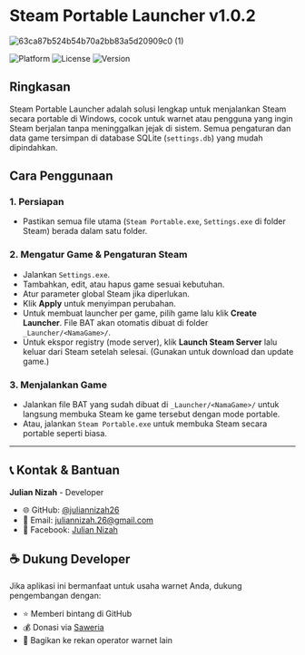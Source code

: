 # Steam Portable Launcher v1.0.2

![63ca87b524b54b70a2bb83a5d20909c0 (1)](https://github.com/user-attachments/assets/34c0f91d-5b88-4905-85c6-a5061184a3b6)

![Platform](https://img.shields.io/badge/Platform-Windows-blue)
![License](https://img.shields.io/badge/License-MIT-yellow)
![Version](https://img.shields.io/badge/Version-v1.0.2-brightgreen)

## Ringkasan
Steam Portable Launcher adalah solusi lengkap untuk menjalankan Steam secara portable di Windows, cocok untuk warnet atau pengguna yang ingin Steam berjalan tanpa meninggalkan jejak di sistem. Semua pengaturan dan data game tersimpan di database SQLite (`settings.db`) yang mudah dipindahkan.

## Cara Penggunaan

### 1. Persiapan
- Pastikan semua file utama (`Steam Portable.exe`, `Settings.exe` di folder Steam) berada dalam satu folder.

### 2. Mengatur Game & Pengaturan Steam
- Jalankan `Settings.exe`.
- Tambahkan, edit, atau hapus game sesuai kebutuhan.
- Atur parameter global Steam jika diperlukan.
- Klik **Apply** untuk menyimpan perubahan.
- Untuk membuat launcher per game, pilih game lalu klik **Create Launcher**. File BAT akan otomatis dibuat di folder `_Launcher/<NamaGame>/`.
- Untuk ekspor registry (mode server), klik **Launch Steam Server** lalu keluar dari Steam setelah selesai. (Gunakan untuk download dan update game.)

### 3. Menjalankan Game
- Jalankan file BAT yang sudah dibuat di `_Launcher/<NamaGame>/` untuk langsung membuka Steam ke game tersebut dengan mode portable.
- Atau, jalankan `Steam Portable.exe` untuk membuka Steam secara portable seperti biasa.

---

## 📞 Kontak & Bantuan

**Julian Nizah** - Developer
- 🌐 GitHub: [@juliannizah26](https://github.com/juliannizah26)
- 📧 Email: juliannizah.26@gmail.com
- 💬 Facebook: [Julian Nizah](https://facebook.com/juliannizahyt)

## ☕ Dukung Developer

Jika aplikasi ini bermanfaat untuk usaha warnet Anda, dukung pengembangan dengan:
- ⭐ Memberi bintang di GitHub
- 💰 Donasi via [Saweria](https://saweria.co/jndev26)
- 📢 Bagikan ke rekan operator warnet lain

